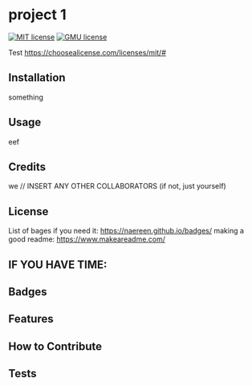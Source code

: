 # project 1

[![MIT license](https://img.shields.io/badge/License-MIT-yellow.svg)](https://choosealicense.com/licenses/mit/#)
[![GMU license](https://img.shields.io/badge/License-GMU-green.svg)](https://choosealicense.com/licenses/agpl-3.0/)

Test
https://choosealicense.com/licenses/mit/#

## Installation

something

## Usage

eef

## Credits

we
// INSERT ANY OTHER COLLABORATORS (if not, just yourself)

## License

List of bages if you need it: https://naereen.github.io/badges/
making a good readme: https://www.makeareadme.com/

## IF YOU HAVE TIME:

## Badges

## Features

## How to Contribute

## Tests
